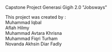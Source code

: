 Capstone Project Generasi Gigih 2.0 "Jobsways"

This project was created by : <br/>
Muhammad Iqbal<br/>
Aflah Hilmy<br/>
Muhammad Avtara Khrisna<br/>
Muhammad Fiqri Turham<br/>
Novanda Akhsin Diar Fadly

